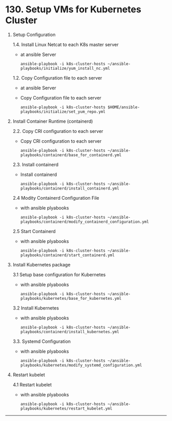 # **130. Setup VMs for Kubernetes Cluster**

1. Setup Configuration


    1.4. Install Linux Netcat to each K8s master server

    - at ansible Server

          ansible-playbook -i k8s-cluster-hosts ~/ansible-playbooks/initialize/yum_install_nc.yml

    1.2. Copy Configuration file to each server

    - at ansible Server

    - Copy Configuration file to each server

          ansible-playbook -i k8s-cluster-hosts $HOME/ansible-playbooks/initialize/set_yum_repo.yml


2. Install Container Runtime (containerd)

    2.2. Copy CRI configuration to each server

    - Copy CRI configuration to each server

          ansible-playbook -i k8s-cluster-hosts ~/ansible-playbooks/containerd/base_for_containerd.yml

    2.3. Install containerd
    - Install containerd

          ansible-playbook -i k8s-cluster-hosts ~/ansible-playbooks/containerd/install_containerd.yml


    2.4 Modity Containerd Configuration File
    - with ansible plyabooks

          ansible-playbook -i k8s-cluster-hosts ~/ansible-playbooks/containerd/modify_containerd_configuration.yml

    2.5 Start Containerd
    - with ansible plyabooks
          
          ansible-playbook -i k8s-cluster-hosts ~/ansible-playbooks/containerd/start_containerd.yml

         
3. Install Kubernetes package

    3.1 Setup base configuration for Kubernetes
    - with ansible plyabooks

          ansible-playbook -i k8s-cluster-hosts ~/ansible-playbooks/kubernetes/base_for_kubernetes.yml

    3.2 Install Kubernetes
    - with ansible plyabooks    


          ansible-playbook -i k8s-cluster-hosts ~/ansible-playbooks/containerd/install_kubernetes.yml


    3.3. Systemd Configuration
    - with ansible plyabooks    

          ansible-playbook -i k8s-cluster-hosts ~/ansible-playbooks/kubernetes/modify_systemd_configuration.yml

4. Restart kubelet

    4.1  Restart kubelet
    - with ansible plyabooks 

          ansible-playbook -i k8s-cluster-hosts ~/ansible-playbooks/kubernetes/restart_kubelet.yml

---
